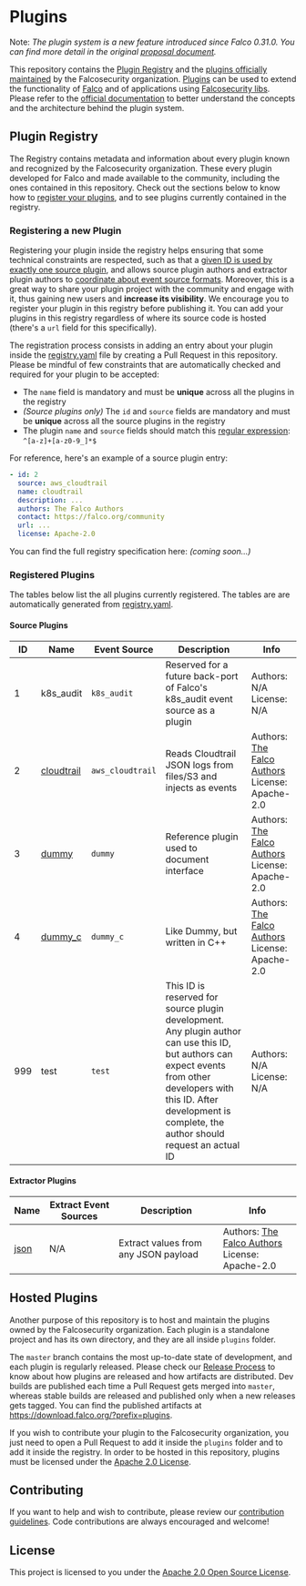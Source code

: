 # Plugins

Note: *The plugin system is a new feature introduced since Falco 0.31.0. You can find more detail in the original [proposal document](https://github.com/falcosecurity/falco/blob/master/proposals/20210501-plugin-system.md).*

This repository contains the [Plugin Registry](#plugin-registry) and the [plugins officially maintained](#falcusecurity-plugins) by the Falcosecurity organization. [Plugins](https://deploy-preview-493--falcosecurity.netlify.app/docs/plugins) can be used to extend the functionality of [Falco](https://github.com/falcosecurity/falco) and of applications using [Falcosecurity libs](https://github.com/falcosecurity/libs). Please refer to the [official documentation](https://deploy-preview-493--falcosecurity.netlify.app/docs/plugins/) to better understand the concepts and the architecture behind the plugin system. 

## Plugin Registry

The Registry contains metadata and information about every plugin known and recognized by the Falcosecurity organization. These every plugin developed for Falco and made available to the community, including the ones contained in this repository. Check out the sections below to know how to [register your plugins]([registering](#registering-a-new-plugin)), and to see plugins currently contained in the registry.

### Registering a new Plugin

Registering your plugin inside the registry helps ensuring that some technical constraints are respected, such as that a [given ID is used by exactly one source plugin](https://deploy-preview-493--falcosecurity.netlify.app/docs/plugins/#plugin-event-ids), and allows source plugin authors and extractor plugin authors to [coordinate about event source formats](https://deploy-preview-493--falcosecurity.netlify.app/docs/plugins/#plugin-event-sources-and-interoperability). Moreover, this is a great way to share your plugin project with the community and engage with it, thus gaining new users and **increase its visibility**. We encourage you to register your plugin in this registry before publishing it. You can add your plugins in this registry regardless of where its source code is hosted (there's a `url` field for this specifically).

The registration process consists in adding an entry about your plugin inside the [registry.yaml](./registry.yaml) file by creating a Pull Request in this repository. Please be mindful of few constraints that are automatically checked and required for your plugin to be accepted:

- The `name` field is mandatory and must be **unique** across all the plugins in the registry
- *(Source plugins only)* The `id` and `source` fields are mandatory and must be **unique** across all the source plugins in the registry
- The plugin `name` and `source` fields should match this [regular expression](https://en.wikipedia.org/wiki/Regular_expression): `^[a-z]+[a-z0-9_]*$`

For reference, here's an example of a source plugin entry:
```yaml
- id: 2
  source: aws_cloudtrail
  name: cloudtrail
  description: ...
  authors: The Falco Authors
  contact: https://falco.org/community
  url: ...
  license: Apache-2.0
```

You can find the full registry specification here: *(coming soon...)*

### Registered Plugins

The tables below list the all plugins currently registered. The tables are are automatically generated from [registry.yaml](./registry.yaml).

<!-- The text inside \<!-- REGISTRY:xxx --\> comments is auto-generated. These comments and the text between them should not be edited by hand -->

#### Source Plugins
<!-- REGISTRY:SOURCE-TABLE -->
| ID | Name | Event Source | Description | Info |
| --- | --- | --- | --- | --- |
| 1 | k8s_audit | `k8s_audit` | Reserved for a future back-port of Falco's k8s_audit event source as a plugin | Authors: N/A <br/> License: N/A |
| 2 | [cloudtrail](https://github.com/falcosecurity/plugins/tree/master/plugins/cloudtrail) | `aws_cloudtrail` | Reads Cloudtrail JSON logs from files/S3 and injects as events | Authors: [The Falco Authors](https://falco.org/community) <br/> License: Apache-2.0 |
| 3 | [dummy](https://github.com/falcosecurity/plugins/tree/master/plugins/dummy) | `dummy` | Reference plugin used to document interface | Authors: [The Falco Authors](https://falco.org/community) <br/> License: Apache-2.0 |
| 4 | [dummy_c](https://github.com/falcosecurity/plugins/tree/master/plugins/dummy_c) | `dummy_c` | Like Dummy, but written in C++ | Authors: [The Falco Authors](https://falco.org/community) <br/> License: Apache-2.0 |
| 999 | test | `test` | This ID is reserved for source plugin development. Any plugin author can use this ID, but authors can expect events from other developers with this ID. After development is complete, the author should request an actual ID | Authors: N/A <br/> License: N/A |

<!-- REGISTRY:SOURCE-TABLE -->

#### Extractor Plugins
<!-- REGISTRY:EXTRACTOR-TABLE -->
| Name | Extract Event Sources | Description | Info |
| --- | --- | --- | --- |
| [json](https://github.com/falcosecurity/plugins/tree/master/plugins/json) | N/A | Extract values from any JSON payload | Authors: [The Falco Authors](https://falco.org/community) <br/> License: Apache-2.0 |

<!-- REGISTRY:EXTRACTOR-TABLE -->

## Hosted Plugins 

Another purpose of this repository is to host and maintain the plugins owned by the Falcosecurity organization. Each plugin is a standalone project and has its own directory, and they are all inside `plugins` folder.

The `master` branch contains the most up-to-date state of development, and each plugin is regularly released. Please check our [Release Process](./release.md) to know about how plugins are released and how artifacts are distributed. Dev builds are published each time a Pull Request gets merged into `master`, whereas stable builds are released and published only when a new releases gets tagged. You can find the published artifacts at https://download.falco.org/?prefix=plugins.

If you wish to contribute your plugin to the Falcosecurity organization, you just need to open a Pull Request to add it inside the `plugins` folder and to add it inside the registry. In order to be hosted in this repository, plugins must be licensed under the [Apache 2.0 License](./LICENSE). 

## Contributing

If you want to help and wish to contribute, please review our [contribution guidelines](https://github.com/falcosecurity/.github/blob/master/CONTRIBUTING.md). Code contributions are always encouraged and welcome!

## License

This project is licensed to you under the [Apache 2.0 Open Source License](./LICENSE).


